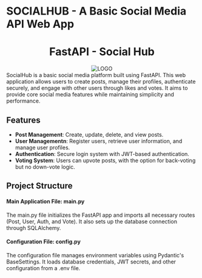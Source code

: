 # SOCIALHUB - A Basic Social Media API Web App
<h1><center>FastAPI - Social Hub</center></h1>
<div align="center">
  <a><img src="https://iili.io/dGsuZen.png" alt="LOGO"/></a>
</div>
SocialHub is a basic social media platform built using FastAPI. This web application allows users to create posts, manage their profiles, authenticate securely, and engage with other users through likes and votes. It aims to provide core social media features while maintaining simplicity and performance.

## Features

- **Post Management**: Create, update, delete, and view posts.
- **User Managementn**: Register users, retrieve user information, and manage user profiles.
- **Authentication**: Secure login system with JWT-based authentication.
- **Voting System**: Users can upvote posts, with the option for back-voting but no down-vote logic.

## Project Structure
#### Main Application File: main.py
The main.py file initializes the FastAPI app and imports all necessary routes (Post, User, Auth, and Vote).
It also sets up the database connection through SQLAlchemy.

#### Configuration File: config.py
The configuration file manages environment variables using Pydantic's BaseSettings.
It loads database credentials, JWT secrets, and other configuration from a .env file.
